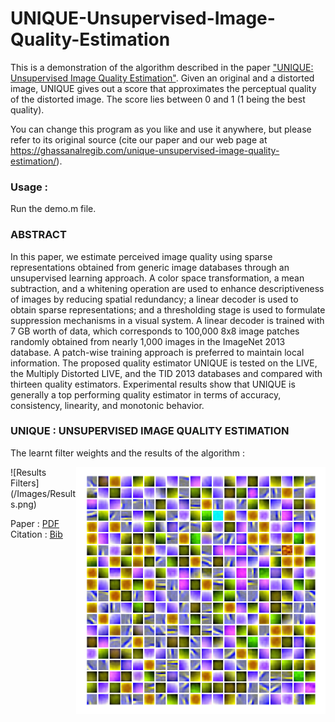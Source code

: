 # UNIQUE-Unsupervised-Image-Quality-Estimation

This is a demonstration of the algorithm described in the paper ["UNIQUE: Unsupervised Image Quality Estimation"](https://ghassanalregibdotcom.files.wordpress.com/2016/10/temel2016_spl1.pdf). Given an original and a distorted image, UNIQUE gives out a score 
that approximates the perceptual quality of the distorted image. The score lies between 0 and 1 (1 being the best quality).

You can change this program as you like and use it anywhere, but please refer to its original source (cite our paper and our web page at
https://ghassanalregib.com/unique-unsupervised-image-quality-estimation/).

### Usage :

Run the demo.m file. 

### ABSTRACT 

In this paper, we estimate perceived image quality using sparse representations obtained from generic image databases through an unsupervised learning approach. A color space transformation, a mean subtraction, and a whitening operation are used to enhance descriptiveness of images by reducing spatial redundancy; a linear decoder is used to obtain sparse representations; and a thresholding stage is used to formulate suppression mechanisms in a visual system. A linear decoder is trained with 7 GB
worth of data, which corresponds to 100,000 8x8 image patches randomly obtained from nearly 1,000 images in the ImageNet 2013 database. A patch-wise training approach is preferred to maintain local information. The proposed quality estimator UNIQUE is tested on the LIVE, the Multiply Distorted LIVE, and the TID 2013 databases and compared with thirteen quality estimators. Experimental results show that UNIQUE is generally a top performing quality estimator in terms of accuracy, consistency, linearity, and monotonic behavior.

### UNIQUE : UNSUPERVISED IMAGE QUALITY ESTIMATION

The learnt filter weights and the results of the algorithm :

<img style="float: right;" src="/Images/Visualization.png">
![Results Filters](/Images/Results.png)


Paper : [PDF](https://ghassanalregibdotcom.files.wordpress.com/2016/10/temel2016_spl1.pdf)  
Citation : [Bib](https://ghassanalregibdotcom.files.wordpress.com/2016/10/can_spl2016-bib.zip)


